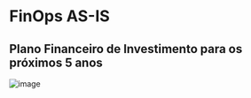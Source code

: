 # FinOps AS-IS
## Plano Financeiro de Investimento para os próximos 5 anos

![image](https://github.com/user-attachments/assets/4d1751e5-6a7f-46db-8480-4312ec8775bc)






